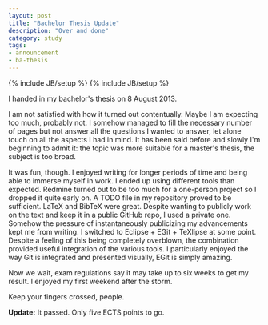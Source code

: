 ```yaml
---
layout: post
title: "Bachelor Thesis Update"
description: "Over and done"
category: study
tags:
- announcement
- ba-thesis
---
```

{% include JB/setup %}
{% include JB/setup %}

I handed in my bachelor's thesis on 8 August 2013.

I am not satisfied with how it turned out contentually. Maybe I am
expecting too much, probably not. I somehow managed to fill the
necessary number of pages but not answer all the questions I wanted to
answer, let alone touch on all the aspects I had in mind. It has been
said before and slowly I'm beginning to admit it: the topic was more
suitable for a master's thesis, the subject is too broad.

It was fun, though. I enjoyed writing for longer periods of time and
being able to immerse myself in work. I ended up using different tools
than expected. Redmine turned out to be too much for a one-person
project so I dropped it quite early on. A TODO file in my repository
proved to be sufficient. LaTeX and BibTeX were great. Despite wanting to
publicly work on the text and keep it in a public GitHub repo, I used a
private one. Somehow the pressure of instantaneously publicizing my
advancements kept me from writing. I switched to Eclipse + EGit +
TeXlipse at some point. Despite a feeling of this being completely
overblown, the combination provided useful integration of the various
tools. I particularly enjoyed the way Git is integrated and presented
visually, EGit is simply amazing.

Now we wait, exam regulations say it may take up to six weeks to get my
result. I enjoyed my first weekend after the storm.

Keep your fingers crossed, people.

**Update:** It passed. Only five ECTS points to go.
